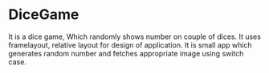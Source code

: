 # DiceGame
It is a dice game, Which randomly shows number on couple of dices. It uses framelayout, relative layout for design of application. It is small app which generates random number and fetches appropriate image using switch case.
